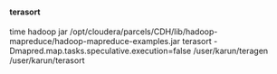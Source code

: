 
#### terasort



time hadoop jar /opt/cloudera/parcels/CDH/lib/hadoop-mapreduce/hadoop-mapreduce-examples.jar terasort -Dmapred.map.tasks.speculative.execution=false /user/karun/teragen /user/karun/terasort


